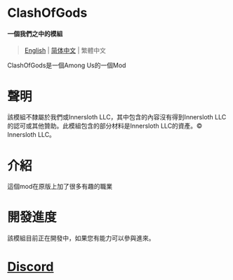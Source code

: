 # ClashOfGods
#### 一個我們之中的模組

> [English](README-English.md) | [简体中文](README-English.md) | 繁體中文

ClashOfGods是一個Among Us的一個Mod<br />

# 聲明
該模組不隸屬於我們或Innersloth LLC，其中包含的內容沒有得到Innersloth LLC的認可或其他贊助。此模組包含的部分材料是Innersloth LLC的資產。© Innersloth LLC。

# 介紹
這個mod在原版上加了很多有趣的職業

# 開發進度
該模組目前正在開發中，如果您有能力可以參與進來。

# [Discord](https://discord.gg/uWZGh4Chde)
